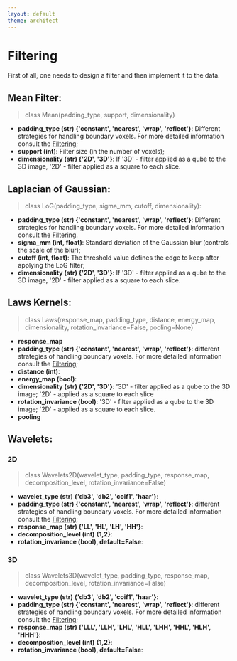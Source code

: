 ```yaml
---
layout: default
theme: architect
---
```


# Filtering

First of all, one needs to design a filter and then implement it to the data.

## Mean Filter:
>class Mean(padding_type, support, dimensionality)

* **padding_type (str) {'constant', 'nearest', 'wrap', 'reflect'}**: Different strategies for handling boundary voxels. For more detailed information consult the [Filtering](filtering.md);
* **support (int)**: Filter size (in the number of voxels);
* **dimensionality (str) {'2D', '3D'}**: If '3D' - filter applied as a qube to the 3D image, '2D' - filter applied as a square to each slice. 

## Laplacian of Gaussian:

>class LoG(padding_type, sigma_mm, cutoff, dimensionality):

* **padding_type (str) {'constant', 'nearest', 'wrap', 'reflect'}**: Different strategies for handling boundary voxels. For more detailed information consult the [Filtering](filtering.md).
* **sigma_mm (int, float)**: Standard deviation of the Gaussian blur (controls the scale of the blur);
* **cutoff (int, float)**: The threshold value defines the edge to keep after applying the LoG filter;
* **dimensionality (str) {'2D', '3D'}**: If '3D' - filter applied as a qube to the 3D image, '2D' - filter applied as a square to each slice. 
  
## Laws Kernels:

>class Laws(response_map, padding_type, distance, energy_map, dimensionality, rotation_invariance=False, pooling=None)

* **response_map**
* **padding_type (str) {'constant', 'nearest', 'wrap', 'reflect'}**: different strategies of handling boundary voxels. For more detailed information consult the [Filtering](filtering.md);
* **distance (int)**:
* **energy_map (bool)**:
* **dimensionality (str) {'2D', '3D'}**: '3D' - filter applied as a qube to the 3D image; '2D' - applied as a square to each slice
* **rotation_invariance (bool)**: '3D' - filter applied as a qube to the 3D image; '2D' - applied as a square to each slice.
* **pooling**

## Wavelets:

### 2D

>class Wavelets2D(wavelet_type, padding_type, response_map, decomposition_level, rotation_invariance=False)

* **wavelet_type (str) {'db3', 'db2', 'coif1', 'haar'}**:
* **padding_type (str) {'constant', 'nearest', 'wrap', 'reflect'}**: different strategies of handling boundary voxels. For more detailed information consult the [Filtering](filtering.md);
* **response_map (str) {'LL', 'HL', 'LH', 'HH'}**:
* **decomposition_level (int) {1,2}**:
* **rotation_invariance (bool), default=False**:

### 3D

>class Wavelets3D(wavelet_type, padding_type, response_map, decomposition_level, rotation_invariance=False)

* **wavelet_type (str) {'db3', 'db2', 'coif1', 'haar'}**:
* **padding_type (str) {'constant', 'nearest', 'wrap', 'reflect'}**: different strategies of handling boundary voxels. For more detailed information consult the [Filtering](filtering.md);
* **response_map (str) {'LLL', 'LLH', 'LHL', 'HLL', 'LHH', 'HHL', 'HLH', 'HHH'}**:
* **decomposition_level (int) {1,2}**:
* **rotation_invariance (bool), default=False**:
